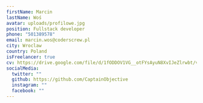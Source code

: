 ```yaml
---
firstName: Marcin
lastName: Woś
avatar: uploads/profilowe.jpg
position: Fullstack developer
phone: "501389578"
email: marcin.wos@coderscrew.pl
city: Wroclaw
country: Poland
isFreelancer: true
cv: https://drive.google.com/file/d/1fODDOV1VG__otFYsAyuN8XvIJeZlrwbt/view?usp=sharing
socialMedia:
  twitter: ""
  github: https://github.com/CaptainObjective
  instagram: ""
  facebook: ""
---
```


